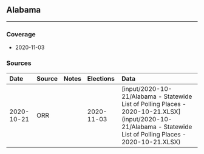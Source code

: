 ## Alabama

-------------



### Coverage
- 2020-11-03


### Sources

| Date | Source | Notes | Elections | Data |
| :---|:----|:---|:---|:---|
| 2020-10-21 | ORR |  | 2020-11-03 | [input/2020-10-21/Alabama - Statewide List of Polling Places - 2020-10-21.XLSX](input/2020-10-21/Alabama - Statewide List of Polling Places - 2020-10-21.XLSX) |
